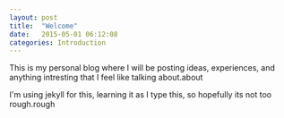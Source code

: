 ```yaml
---
layout: post
title:  "Welcome"
date:   2015-05-01 06:12:08
categories: Introduction
---
```


This is my personal blog where I will be posting ideas, experiences, and anything intresting that I feel like talking about.about

I'm using jekyll for this, learning it as I type this, so hopefully its not too rough.rough

